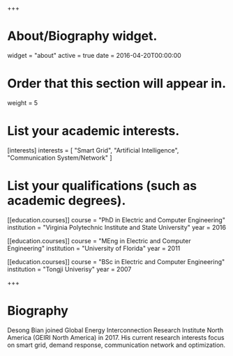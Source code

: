 +++
# About/Biography widget.
widget = "about"
active = true
date = 2016-04-20T00:00:00

# Order that this section will appear in.
weight = 5

# List your academic interests.
[interests]
  interests = [
    "Smart Grid",
    "Artificial Intelligence",
    "Communication System/Network"
  ]

# List your qualifications (such as academic degrees).
[[education.courses]]
  course = "PhD in Electric and Computer Engineering"
  institution = "Virginia Polytechnic Institute and State University"
  year = 2016

[[education.courses]]
  course = "MEng in Electric and Computer Engineering"
  institution = "University of Florida"
  year = 2011

[[education.courses]]
  course = "BSc in Electric and Computer Engineering"
  institution = "Tongji Univerisy"
  year = 2007
 
+++

# Biography

Desong Bian joined Global Energy Interconnection Research Institute North America (GEIRI North America) in 2017. His current research interests focus on smart grid, demand response, communication network and optimization.
